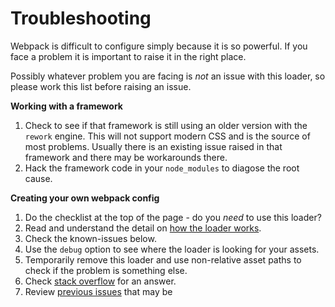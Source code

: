 # Troubleshooting

Webpack is difficult to configure simply because it is so powerful. If you face a problem it is important to raise it in the right place.

Possibly whatever problem you are facing is _not_ an issue with this loader, so please work this list before raising an issue.

**Working with a framework**

1. Check to see if that framework is still using an older version with the `rework` engine. This will not support modern CSS and is the source of most problems. Usually there is an existing issue raised in that framework and there may be workarounds there.
2. Hack the framework code in your `node_modules` to diagose the root cause.

**Creating your own webpack config**

1. Do the checklist at the top of the page - do you _need_ to use this loader?
2. Read and understand the detail on [how the loader works](how-it-works.md).
3. Check the known-issues below.
4. Use the `debug` option to see where the loader is looking for your assets.
5. Temporarily remove this loader and use non-relative asset paths to check if the problem is something else.
6. Check [stack overflow](http://stackoverflow.com/search?q=resolve-url-loader) for an answer.
7. Review [previous issues](/issues?utf8=%E2%9C%93&q=is%3Aissue) that may be 